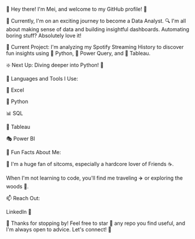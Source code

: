 :wave: Hey there! I'm Mei, and welcome to my GitHub profile! :tada:

:rocket: Currently, I'm on an exciting journey to become a Data Analyst.
:mag: I'm all about making sense of data and building insightful dashboards. Automating boring stuff? Absolutely love it!

:construction: Current Project: I'm analyzing my Spotify Streaming History to discover fun insights using :snake: Python, :muscle: Power Query, and :art: Tableau.

:sparkle: Next Up: Diving deeper into Python! :microscope:

:hammer: Languages and Tools I Use:

:page_facing_up: Excel

:snake: Python

:bar_chart: SQL

:art: Tableau

:performing_arts: Power BI

:tada: Fun Facts About Me:

:movie_camera: I'm a huge fan of sitcoms, especially a hardcore lover of Friends :coffee:.

When I'm not learning to code, you'll find me traveling ✈️ or exploring the woods :cactus:.

:mailbox: Reach Out:

LinkedIn :link:

:wave: Thanks for stopping by! Feel free to star :star2: any repo you find useful, and I'm always open to advice. Let's connect! :signal_strength:

